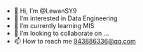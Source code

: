 - 👋 Hi, I’m @LewanSY9
- 👀 I’m interested in Data Engineering
- 🌱 I’m currently learning MIS
- 💞️ I’m looking to collaborate on ...
- 📫 How to reach me 943886336@qq.com

<!---
LewanSY9/LewanSY9 is a ✨ special ✨ repository because its `README.md` (this file) appears on your GitHub profile.
You can click the Preview link to take a look at your changes.
--->

